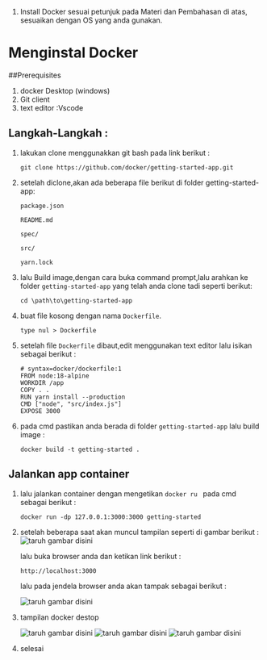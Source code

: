 1. Install Docker sesuai petunjuk pada Materi dan Pembahasan di atas, sesuaikan dengan OS yang anda gunakan.

# Menginstal Docker

##Prerequisites
1. docker Desktop (windows)
2. Git client
3. text editor :Vscode


## Langkah-Langkah :

1. lakukan clone menggunakkan git bash pada link berikut :
   ```
   git clone https://github.com/docker/getting-started-app.git
   ```
2. setelah diclone,akan ada beberapa file berikut di folder getting-started-app:

   `package.json`

   `README.md`

   `spec/`

   `src/`

   `yarn.lock`

3. lalu Build image,dengan cara buka command prompt,lalu arahkan ke folder `getting-started-app` yang telah anda clone tadi seperti berikut:
   ```
   cd \path\to\getting-started-app
   ```
4. buat file kosong dengan nama `Dockerfile`.
   ```
   type nul > Dockerfile
   ```
5. setelah file `Dockerfile` dibaut,edit menggunakan text editor lalu isikan sebagai berikut :
   ```
   # syntax=docker/dockerfile:1
   FROM node:18-alpine
   WORKDIR /app
   COPY . .
   RUN yarn install --production
   CMD ["node", "src/index.js"]
   EXPOSE 3000
   ```
6. pada cmd pastikan anda berada di folder `getting-started-app` lalu build image :
   ```
   docker build -t getting-started .
   ```

## Jalankan app container

1. lalu jalankan container dengan mengetikan `docker ru ` pada cmd sebagai berikut :
   ```
   docker run -dp 127.0.0.1:3000:3000 getting-started
   ```
2. setelah beberapa saat akan muncul tampilan seperti di gambar berikut :
   ![taruh gambar disini](./)


    lalu buka browser anda dan ketikan link berikut :
    ```
    http://localhost:3000
    ```

    lalu pada jendela browser anda akan tampak sebagai berikut :

    ![taruh gambar disini](./)
    
3. tampilan docker destop
   
   ![taruh gambar disini](./)
   ![taruh gambar disini](./)
   ![taruh gambar disini](./)

4. selesai
